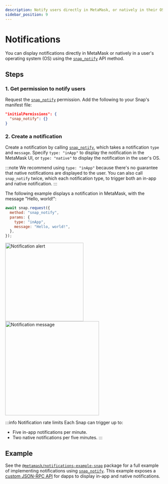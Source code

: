 ```yaml
---
description: Notify users directly in MetaMask, or natively in their OS.
sidebar_position: 9
---
```


# Notifications

You can display notifications directly in MetaMask or natively in a user's operating system (OS)
using the [`snap_notify`](../reference/snaps-api.md#snap_notify) API method.

## Steps

### 1. Get permission to notify users

Request the [`snap_notify`](../reference/snaps-api.md#snap_notify) permission.
Add the following to your Snap's manifest file:

```json title="snap.manifest.json"
"initialPermissions": {
  "snap_notify": {}
}
```

### 2. Create a notification

Create a notification by calling [`snap_notify`](../reference/snaps-api.md#snap_notify), which takes
a notification `type` and `message`.
Specify `type: "inApp"` to display the notification in the MetaMask UI, or `type: "native"` to
display the notification in the user's OS.

:::note
We recommend using `type: "inApp"` because there's no guarantee that native notifications are
displayed to the user.
You can also call `snap_notify` twice, which each notification type, to trigger both an in-app and
native notification.
:::

The following example displays a notification in MetaMask, with the message "Hello, world!":

```javascript title="index.js"
await snap.request({
  method: "snap_notify",
  params: {
    type: "inApp",
    message: "Hello, world!",
  },
});
```

<div class="row">
    <div class="column">
        <img src={require("../assets/notifications-1.png").default} width="250px" alt="Notification alert" style={{border: '1px solid #DCDCDC'}} />
    </div>
    <div class="column">
        <img src={require("../assets/notifications-2.png").default} width="300px" alt="Notification message" style={{border: '1px solid #DCDCDC'}} />
    </div>
</div>

:::info Notification rate limits
Each Snap can trigger up to:

- Five in-app notifications per minute.
- Two native notifications per five minutes.
:::

## Example

See the
[`@metamask/notifications-example-snap`](https://github.com/MetaMask/snaps/tree/main/packages/examples/packages/notifications)
package for a full example of implementing notifications using
[`snap_notify`](../reference/snaps-api.md#snap_notify).
This example exposes a [custom JSON-RPC API](../learn/about-snaps/apis.md#custom-json-rpc-apis) for
dapps to display in-app and native notifications.
